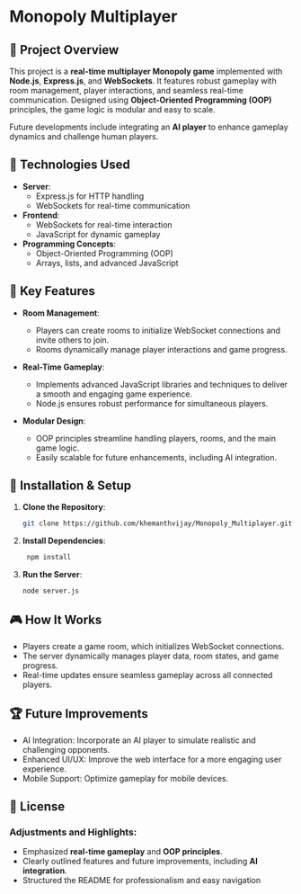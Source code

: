 # Monopoly Multiplayer  

## 📘 Project Overview  
This project is a **real-time multiplayer Monopoly game** implemented with **Node.js**, **Express.js**, and **WebSockets**. It features robust gameplay with room management, player interactions, and seamless real-time communication. Designed using **Object-Oriented Programming (OOP)** principles, the game logic is modular and easy to scale.  

Future developments include integrating an **AI player** to enhance gameplay dynamics and challenge human players.  

## 🔧 Technologies Used  
- **Server**:  
  - Express.js for HTTP handling  
  - WebSockets for real-time communication  
- **Frontend**:  
  - WebSockets for real-time interaction  
  - JavaScript for dynamic gameplay  
- **Programming Concepts**:  
  - Object-Oriented Programming (OOP)  
  - Arrays, lists, and advanced JavaScript  

## 🚀 Key Features  
- **Room Management**:  
  - Players can create rooms to initialize WebSocket connections and invite others to join.  
  - Rooms dynamically manage player interactions and game progress.  

- **Real-Time Gameplay**:  
  - Implements advanced JavaScript libraries and techniques to deliver a smooth and engaging game experience.  
  - Node.js ensures robust performance for simultaneous players.  

- **Modular Design**:  
  - OOP principles streamline handling players, rooms, and the main game logic.  
  - Easily scalable for future enhancements, including AI integration.  

## 🔨 Installation & Setup  
1. **Clone the Repository**:  
   ```bash
   git clone https://github.com/khemanthvijay/Monopoly_Multiplayer.git
2. **Install Dependencies**:
   ```bash
    npm install
3. **Run the Server**:
   ```bash
   node server.js
## 🎮 How It Works
- Players create a game room, which initializes WebSocket connections.
- The server dynamically manages player data, room states, and game progress.
- Real-time updates ensure seamless gameplay across all connected players.
## 🏆 Future Improvements
- AI Integration: Incorporate an AI player to simulate realistic and challenging opponents.
- Enhanced UI/UX: Improve the web interface for a more engaging user experience.
- Mobile Support: Optimize gameplay for mobile devices.
## 📄 License
### Adjustments and Highlights:  
- Emphasized **real-time gameplay** and **OOP principles**.  
- Clearly outlined features and future improvements, including **AI integration**.  
- Structured the README for professionalism and easy navigation
